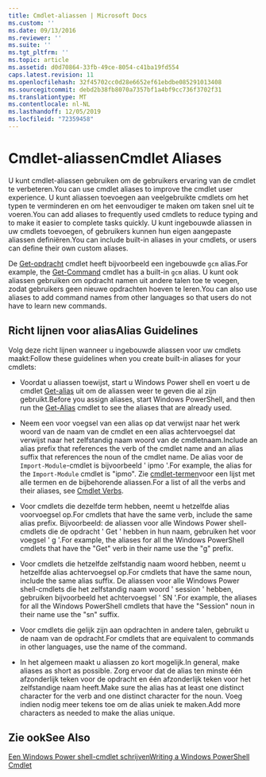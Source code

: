 ```yaml
---
title: Cmdlet-aliassen | Microsoft Docs
ms.custom: ''
ms.date: 09/13/2016
ms.reviewer: ''
ms.suite: ''
ms.tgt_pltfrm: ''
ms.topic: article
ms.assetid: d0d70864-33fb-49ce-8054-c41ba19fd554
caps.latest.revision: 11
ms.openlocfilehash: 32f45702cc0d28e6652ef61ebdbe085291013408
ms.sourcegitcommit: debd2b38fb8070a7357bf1a4bf9cc736f3702f31
ms.translationtype: MT
ms.contentlocale: nl-NL
ms.lasthandoff: 12/05/2019
ms.locfileid: "72359458"
---
```

# <a name="cmdlet-aliases"></a><span data-ttu-id="11682-102">Cmdlet-aliassen</span><span class="sxs-lookup"><span data-stu-id="11682-102">Cmdlet Aliases</span></span>

<span data-ttu-id="11682-103">U kunt cmdlet-aliassen gebruiken om de gebruikers ervaring van de cmdlet te verbeteren.</span><span class="sxs-lookup"><span data-stu-id="11682-103">You can use cmdlet aliases to improve the cmdlet user experience.</span></span> <span data-ttu-id="11682-104">U kunt aliassen toevoegen aan veelgebruikte cmdlets om het typen te verminderen en om het eenvoudiger te maken om taken snel uit te voeren.</span><span class="sxs-lookup"><span data-stu-id="11682-104">You can add aliases to frequently used cmdlets to reduce typing and to make it easier to complete tasks quickly.</span></span> <span data-ttu-id="11682-105">U kunt ingebouwde aliassen in uw cmdlets toevoegen, of gebruikers kunnen hun eigen aangepaste aliassen definiëren.</span><span class="sxs-lookup"><span data-stu-id="11682-105">You can include built-in aliases in your cmdlets, or users can define their own custom aliases.</span></span>

<span data-ttu-id="11682-106">De [Get-opdracht](/powershell/module/microsoft.powershell.core/get-command) cmdlet heeft bijvoorbeeld een ingebouwde `gcm` alias.</span><span class="sxs-lookup"><span data-stu-id="11682-106">For example, the [Get-Command](/powershell/module/microsoft.powershell.core/get-command) cmdlet has a built-in `gcm` alias.</span></span> <span data-ttu-id="11682-107">U kunt ook aliassen gebruiken om opdracht namen uit andere talen toe te voegen, zodat gebruikers geen nieuwe opdrachten hoeven te leren.</span><span class="sxs-lookup"><span data-stu-id="11682-107">You can also use aliases to add command names from other languages so that users do not have to learn new commands.</span></span>

## <a name="alias-guidelines"></a><span data-ttu-id="11682-108">Richt lijnen voor alias</span><span class="sxs-lookup"><span data-stu-id="11682-108">Alias Guidelines</span></span>

<span data-ttu-id="11682-109">Volg deze richt lijnen wanneer u ingebouwde aliassen voor uw cmdlets maakt:</span><span class="sxs-lookup"><span data-stu-id="11682-109">Follow these guidelines when you create built-in aliases for your cmdlets:</span></span>

- <span data-ttu-id="11682-110">Voordat u aliassen toewijst, start u Windows Power shell en voert u de cmdlet [Get-alias](/powershell/module/Microsoft.PowerShell.Utility/Get-Alias) uit om de aliassen weer te geven die al zijn gebruikt.</span><span class="sxs-lookup"><span data-stu-id="11682-110">Before you assign aliases, start Windows PowerShell, and then run the [Get-Alias](/powershell/module/Microsoft.PowerShell.Utility/Get-Alias) cmdlet to see the aliases that are already used.</span></span>

- <span data-ttu-id="11682-111">Neem een voor voegsel van een alias op dat verwijst naar het werk woord van de naam van de cmdlet en een alias achtervoegsel dat verwijst naar het zelfstandig naam woord van de cmdletnaam.</span><span class="sxs-lookup"><span data-stu-id="11682-111">Include an alias prefix that references the verb of the cmdlet name and an alias suffix that references the noun of the cmdlet name.</span></span> <span data-ttu-id="11682-112">De alias voor de `Import-Module`-cmdlet is bijvoorbeeld ' ipmo '.</span><span class="sxs-lookup"><span data-stu-id="11682-112">For example, the alias for the `Import-Module` cmdlet is "ipmo".</span></span> <span data-ttu-id="11682-113">Zie [cmdlet-termen](./approved-verbs-for-windows-powershell-commands.md)voor een lijst met alle termen en de bijbehorende aliassen.</span><span class="sxs-lookup"><span data-stu-id="11682-113">For a list of all the verbs and their aliases, see [Cmdlet Verbs](./approved-verbs-for-windows-powershell-commands.md).</span></span>

- <span data-ttu-id="11682-114">Voor cmdlets die dezelfde term hebben, neemt u hetzelfde alias voorvoegsel op.</span><span class="sxs-lookup"><span data-stu-id="11682-114">For cmdlets that have the same verb, include the same alias prefix.</span></span> <span data-ttu-id="11682-115">Bijvoorbeeld: de aliassen voor alle Windows Power shell-cmdlets die de opdracht ' Get ' hebben in hun naam, gebruiken het voor voegsel ' g '.</span><span class="sxs-lookup"><span data-stu-id="11682-115">For example, the aliases for all the Windows PowerShell cmdlets that have the "Get" verb in their name use the "g" prefix.</span></span>

- <span data-ttu-id="11682-116">Voor cmdlets die hetzelfde zelfstandig naam woord hebben, neemt u hetzelfde alias achtervoegsel op.</span><span class="sxs-lookup"><span data-stu-id="11682-116">For cmdlets that have the same noun, include the same alias suffix.</span></span> <span data-ttu-id="11682-117">De aliassen voor alle Windows Power shell-cmdlets die het zelfstandig naam woord ' session ' hebben, gebruiken bijvoorbeeld het achtervoegsel ' SN '.</span><span class="sxs-lookup"><span data-stu-id="11682-117">For example, the aliases for all the Windows PowerShell cmdlets that have the "Session" noun in their name use the "sn" suffix.</span></span>

- <span data-ttu-id="11682-118">Voor cmdlets die gelijk zijn aan opdrachten in andere talen, gebruikt u de naam van de opdracht.</span><span class="sxs-lookup"><span data-stu-id="11682-118">For cmdlets that are equivalent to commands in other languages, use the name of the command.</span></span>

- <span data-ttu-id="11682-119">In het algemeen maakt u aliassen zo kort mogelijk.</span><span class="sxs-lookup"><span data-stu-id="11682-119">In general, make aliases as short as possible.</span></span> <span data-ttu-id="11682-120">Zorg ervoor dat de alias ten minste één afzonderlijk teken voor de opdracht en één afzonderlijk teken voor het zelfstandige naam heeft.</span><span class="sxs-lookup"><span data-stu-id="11682-120">Make sure the alias has at least one distinct character for the verb and one distinct character for the noun.</span></span> <span data-ttu-id="11682-121">Voeg indien nodig meer tekens toe om de alias uniek te maken.</span><span class="sxs-lookup"><span data-stu-id="11682-121">Add more characters as needed to make the alias unique.</span></span>

## <a name="see-also"></a><span data-ttu-id="11682-122">Zie ook</span><span class="sxs-lookup"><span data-stu-id="11682-122">See Also</span></span>

[<span data-ttu-id="11682-123">Een Windows Power shell-cmdlet schrijven</span><span class="sxs-lookup"><span data-stu-id="11682-123">Writing a Windows PowerShell Cmdlet</span></span>](./writing-a-windows-powershell-cmdlet.md)
